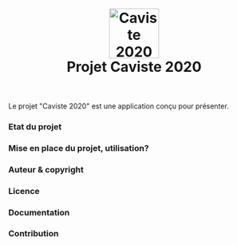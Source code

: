 
<h1 align="center">
    <a href="index.html"><img src="logo/vin.png" alt="Caviste 2020" width="100"></a>
    <br>
    Projet Caviste 2020
    <br>
    <br>
</h1>

Le projet "Caviste 2020" est une application conçu pour présenter.

### Etat du projet

### Mise en place du projet, utilisation?

### Auteur & copyright

### Licence

### Documentation

### Contribution